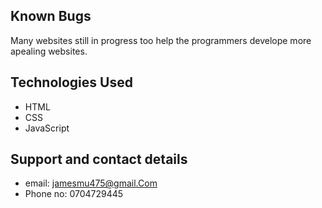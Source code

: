 <!-- # JAVASCRIPT-QUIZ-BOARD

### This application is about a JavaScript-Quiz Board, 6th December 2018.

## By {James Muito Musyoka}

## Description
This website contain questions on JavaScript and has  a lot to help programmers revise more on JavaScript, I decided to create website to help  pass important information and it also gives information to users or other developers.

## Setup/Installation Requirements
* Github
* Browser
* Smartphone or Computer/Laptop

## Installation.
* Install the JavScript-quiz board by cloning this repository:
* You need a smartphone,laptop,desktop or any screen accessibleto internet.
* Open from any linient browser.

## BDD -->
<!-- | Behaviour  |   Input  | Output |
|----------|:-------------:|------:|
| User answers all questions wrong | 0, 0,0 |   your score is 0% |
| User answers 1 question correct | 25,0,0 | your score is 45% |
| User answers 2 questions correct | 25,25,0 | your score is 75% |
| User answers all questions correct | 25,25,25 | your score is 100% |
| If the user does not answer a question, it is marked as wrong | 0,0,0"" | your score is 0% | -->

## Known Bugs
Many websites still in progress too help the programmers  develope more apealing websites.

## Technologies Used
* HTML
* CSS
* JavaScript

## Support and contact details
* email: jamesmu475@gmail.Com
* Phone no: 0704729445
